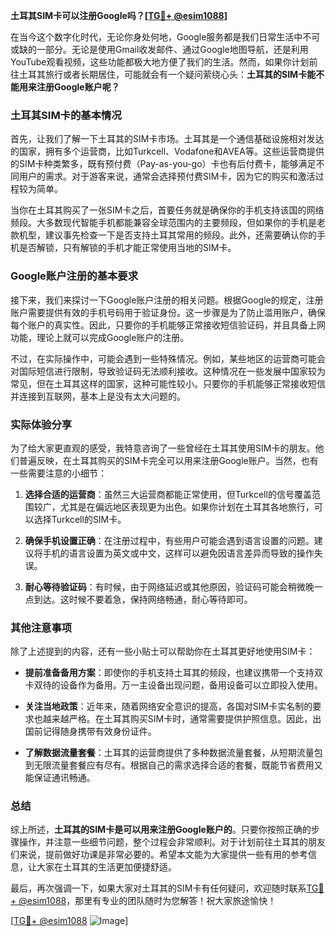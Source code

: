 **土耳其SIM卡可以注册Google吗？[[TG💪+ @esim1088](https://t.me/s/esim1088)]**

在当今这个数字化时代，无论你身处何地，Google服务都是我们日常生活中不可或缺的一部分。无论是使用Gmail收发邮件、通过Google地图导航，还是利用YouTube观看视频，这些功能都极大地方便了我们的生活。然而，如果你计划前往土耳其旅行或者长期居住，可能就会有一个疑问萦绕心头：**土耳其的SIM卡能不能用来注册Google账户呢？**

### 土耳其SIM卡的基本情况

首先，让我们了解一下土耳其的SIM卡市场。土耳其是一个通信基础设施相对发达的国家，拥有多个运营商，比如Turkcell、Vodafone和AVEA等。这些运营商提供的SIM卡种类繁多，既有预付费（Pay-as-you-go）卡也有后付费卡，能够满足不同用户的需求。对于游客来说，通常会选择预付费SIM卡，因为它的购买和激活过程较为简单。

当你在土耳其购买了一张SIM卡之后，首要任务就是确保你的手机支持该国的网络频段。大多数现代智能手机都能兼容全球范围内的主要频段，但如果你的手机是老款机型，建议事先检查一下是否支持土耳其常用的频段。此外，还需要确认你的手机是否解锁，只有解锁的手机才能正常使用当地的SIM卡。

### Google账户注册的基本要求

接下来，我们来探讨一下Google账户注册的相关问题。根据Google的规定，注册账户需要提供有效的手机号码用于验证身份。这一步骤是为了防止滥用账户，确保每个账户的真实性。因此，只要你的手机能够正常接收短信验证码，并且具备上网功能，理论上就可以完成Google账户的注册。

不过，在实际操作中，可能会遇到一些特殊情况。例如，某些地区的运营商可能会对国际短信进行限制，导致验证码无法顺利接收。这种情况在一些发展中国家较为常见，但在土耳其这样的国家，这种可能性较小。只要你的手机能够正常接收短信并连接到互联网，基本上是没有太大问题的。

### 实际体验分享

为了给大家更直观的感受，我特意咨询了一些曾经在土耳其使用SIM卡的朋友。他们普遍反映，在土耳其购买的SIM卡完全可以用来注册Google账户。当然，也有一些需要注意的小细节：

1. **选择合适的运营商**：虽然三大运营商都能正常使用，但Turkcell的信号覆盖范围较广，尤其是在偏远地区表现更为出色。如果你计划在土耳其各地旅行，可以选择Turkcell的SIM卡。
   
2. **确保手机设置正确**：在注册过程中，有些用户可能会遇到语言设置的问题。建议将手机的语言设置为英文或中文，这样可以避免因语言差异而导致的操作失误。

3. **耐心等待验证码**：有时候，由于网络延迟或其他原因，验证码可能会稍微晚一点到达。这时候不要着急，保持网络畅通，耐心等待即可。

### 其他注意事项

除了上述提到的内容，还有一些小贴士可以帮助你在土耳其更好地使用SIM卡：

- **提前准备备用方案**：即使你的手机支持土耳其的频段，也建议携带一个支持双卡双待的设备作为备用。万一主设备出现问题，备用设备可以立即投入使用。
  
- **关注当地政策**：近年来，随着网络安全意识的提高，各国对SIM卡实名制的要求也越来越严格。在土耳其购买SIM卡时，通常需要提供护照信息。因此，出国前记得随身携带有效身份证件。

- **了解数据流量套餐**：土耳其的运营商提供了多种数据流量套餐，从短期流量包到无限流量套餐应有尽有。根据自己的需求选择合适的套餐，既能节省费用又能保证通讯畅通。

### 总结

综上所述，**土耳其的SIM卡是可以用来注册Google账户的**。只要你按照正确的步骤操作，并注意一些细节问题，整个过程会非常顺利。对于计划前往土耳其的朋友们来说，提前做好功课是非常必要的。希望本文能为大家提供一些有用的参考信息，让大家在土耳其的生活更加便捷舒适。

最后，再次强调一下，如果大家对土耳其的SIM卡有任何疑问，欢迎随时联系[TG💪+ @esim1088](https://t.me/s/esim1088)，那里有专业的团队随时为您解答！祝大家旅途愉快！

[[TG💪+ @esim1088](https://t.me/s/esim1088) ![Image](https://i.postimg.cc/4NQfJmqS/Snipaste-2025-05-13-00-14-12.png)]